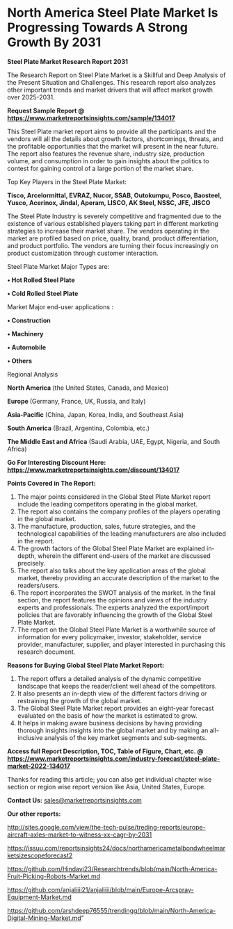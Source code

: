 # North America Steel Plate Market Is Progressing Towards A Strong Growth By 2031

<strong>Steel Plate Market Research Report 2031</strong>

The Research Report on Steel Plate Market is a Skillful and Deep Analysis of the Present Situation and Challenges. This research report also analyzes other important trends and market drivers that will affect market growth over 2025-2031.

<strong>Request Sample Report @ <a href=https://www.marketreportsinsights.com/sample/134017>https://www.marketreportsinsights.com/sample/134017</a></strong>

This Steel Plate market report aims to provide all the participants and the vendors will all the details about growth factors, shortcomings, threats, and the profitable opportunities that the market will present in the near future. The report also features the revenue share, industry size, production volume, and consumption in order to gain insights about the politics to contest for gaining control of a large portion of the market share.

Top Key Players in the Steel Plate Market:

<strong>Tisco, Arcelormittal, EVRAZ, Nucor, SSAB, Outokumpu, Posco, Baosteel, Yusco, Acerinox, Jindal, Aperam, LISCO, AK Steel, NSSC, JFE, JISCO</strong>

The Steel Plate Industry is severely competitive and fragmented due to the existence of various established players taking part in different marketing strategies to increase their market share. The vendors operating in the market are profiled based on price, quality, brand, product differentiation, and product portfolio. The vendors are turning their focus increasingly on product customization through customer interaction.

Steel Plate Market Major Types are:

<strong>• Hot Rolled Steel Plate

• Cold Rolled Steel Plate</strong>

Market Major end-user applications :

<strong>• Construction

• Machinery

• Automobile

• Others</strong>

Regional Analysis

</u><strong><b>North America</b></strong> (the United States, Canada, and Mexico)

<strong><b>Europe </b></strong>(Germany, France, UK, Russia, and Italy)

<strong><b>Asia-Pacific</b></strong> (China, Japan, Korea, India, and Southeast Asia)

<strong><b>South America</b></strong> (Brazil, Argentina, Colombia, etc.)

<strong><b>The Middle East and Africa</b></strong> (Saudi Arabia, UAE, Egypt, Nigeria, and South Africa)

<strong>Go For Interesting Discount Here: <a href=https://www.marketreportsinsights.com/discount/134017>https://www.marketreportsinsights.com/discount/134017</a></strong>

<strong>Points Covered in The Report:</strong>
<ol>
  <li>The major points considered in the Global Steel Plate Market report include the leading competitors operating in the global market.</li>
  <li>The report also contains the company profiles of the players operating in the global market.</li>
  <li>The manufacture, production, sales, future strategies, and the technological capabilities of the leading manufacturers are also included in the report.</li>
  <li>The growth factors of the Global Steel Plate Market are explained in-depth, wherein the different end-users of the market are discussed precisely.</li>
  <li>The report also talks about the key application areas of the global market, thereby providing an accurate description of the market to the readers/users.</li>
  <li>The report incorporates the SWOT analysis of the market. In the final section, the report features the opinions and views of the industry experts and professionals. The experts analyzed the export/import policies that are favorably influencing the growth of the Global Steel Plate Market.</li>
  <li>The report on the Global Steel Plate Market is a worthwhile source of information for every policymaker, investor, stakeholder, service provider, manufacturer, supplier, and player interested in purchasing this research document.</li>
</ol>
<strong>Reasons for Buying Global Steel Plate Market Report:</strong>

<ol>
  <li>The report offers a detailed analysis of the dynamic competitive landscape that keeps the reader/client well ahead of the competitors.</li>
  <li>It also presents an in-depth view of the different factors driving or restraining the growth of the global market.</li>
  <li>The Global Steel Plate Market report provides an eight-year forecast evaluated on the basis of how the market is estimated to grow.</li>
  <li>It helps in making aware business decisions by having providing thorough insights insights into the global market and by making an all-inclusive analysis of the key market segments and sub-segments.</li>
</ol>
<strong>Access full Report Description, TOC, Table of Figure, Chart, etc. @ <a href=https://www.marketreportsinsights.com/industry-forecast/steel-plate-market-2022-134017>https://www.marketreportsinsights.com/industry-forecast/steel-plate-market-2022-134017</a></strong>


Thanks for reading this article; you can also get individual chapter wise section or region wise report version like Asia, United States, Europe.

<strong>Contact Us:</strong>
sales@marketreportsinsights.com

<strong>Our other reports:</strong>

<a href=http://sites.google.com/view/the-tech-pulse/treding-reports/europe-aircraft-axles-market-to-witness-xx-cagr-by-2031>http://sites.google.com/view/the-tech-pulse/treding-reports/europe-aircraft-axles-market-to-witness-xx-cagr-by-2031</a>

<a href=https://issuu.com/reportsinsights24/docs/northamericametalbondwheelmarketsizescopeforecast2>https://issuu.com/reportsinsights24/docs/northamericametalbondwheelmarketsizescopeforecast2</a>

<a href=https://github.com/Hindavi23/Researchtrends/blob/main/North-America-Fruit-Picking-Robots-Market.md>https://github.com/Hindavi23/Researchtrends/blob/main/North-America-Fruit-Picking-Robots-Market.md</a>

<a href=https://github.com/anjaliiii21/anjaliiii/blob/main/Europe-Arcspray-Equipment-Market.md>https://github.com/anjaliiii21/anjaliiii/blob/main/Europe-Arcspray-Equipment-Market.md</a>

<a href=https://github.com/arshdeep76555/trendingg/blob/main/North-America-Digital-Mining-Market.md>https://github.com/arshdeep76555/trendingg/blob/main/North-America-Digital-Mining-Market.md</a>"
